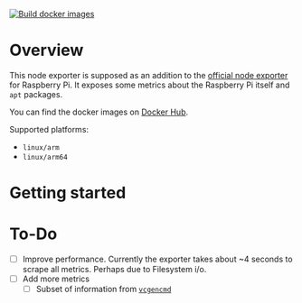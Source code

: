 [![Build docker images](https://github.com/clowa/golang-custom-rpi-exporter/actions/workflows/docker-buildx.yaml/badge.svg)](https://github.com/clowa/golang-custom-rpi-exporter/actions/workflows/docker-buildx.yaml)

# Overview

This node exporter is supposed as an addition to the [official node exporter](https://github.com/prometheus/node_exporter) for Raspberry Pi. It exposes some metrics about the Raspberry Pi itself and `apt` packages.

You can find the docker images on [Docker Hub](https://hub.docker.com/r/clowa/golang-custom-rpi-exporter).

Supported platforms:

- `linux/arm`
- `linux/arm64`

# Getting started

# To-Do

- [ ] Improve performance. Currently the exporter takes about ~4 seconds to scrape all metrics. Perhaps due to Filesystem i/o.
- [ ] Add more metrics
  - [ ] Subset of information from [`vcgencmd`](https://www.raspberrypi.com/documentation/computers/os.html#vcgencmd)
